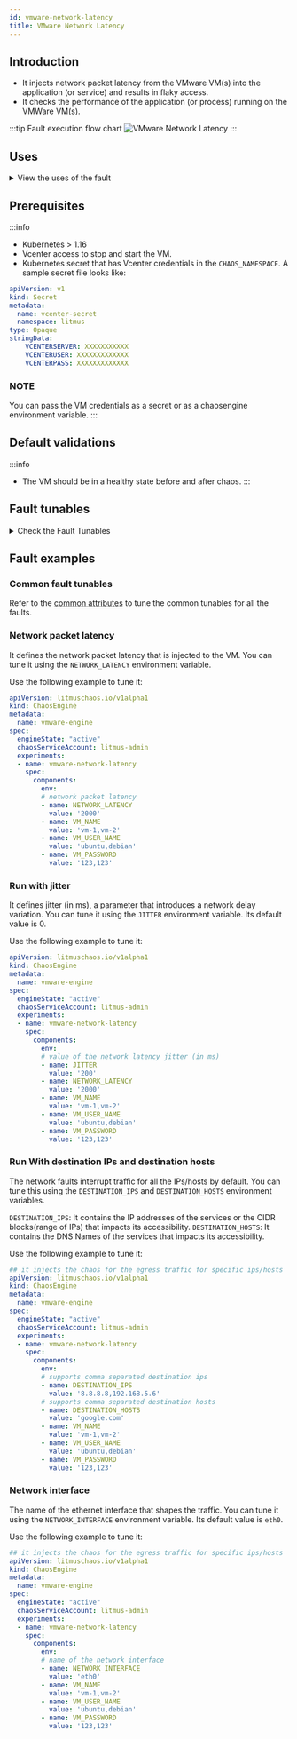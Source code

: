 ```yaml
---
id: vmware-network-latency
title: VMware Network Latency
---
```


## Introduction
- It injects network packet latency from the VMware VM(s) into the application (or service) and results in flaky access. 
- It checks the performance of the application (or process) running on the VMWare VM(s).

:::tip Fault execution flow chart
![VMware Network Latency](./static/images/vmware-network-chaos.png)
:::

## Uses
<details>
<summary>View the uses of the fault</summary>
<div>
The fault results in network degradation without the VM being marked unhealthy (or unworthy) of traffic. The goal of this fault is to simulate issues within your VM network or microservice communication across services in different hosts etc.

Mitigation (in this case, keeping the timeout i.e, the network latency low) can be achieved using a middleware that can switch traffic based on certain SLOs/performance parameters. If such an arrangement is not available, the next best solution would be to verify if a degradation is highlighted by notifying about it using alerts so that the admin (or SRE) has the opportunity to investigate and fix these issues. 
Another utility of the test is to see the extent of impact caused to the end-user or the last point in the application stack on account of degradation in accessing a downstream/dependent microservice; whether it accepts or breaks the system to an unacceptable degree. The fault provides `DESTINATION_IPS` or `DESTINATION_HOSTS` so that you can control the chaos against specific services within or outside the VM.

The VM may stall or get corrupted while it waits endlessly for a packet. The fault limits the impact (blast radius) to only the traffic you wish to test by specifying the IP addresses or application information. This fault helps improve the resilience of your services over time.
</div>
</details>

## Prerequisites
:::info
- Kubernetes > 1.16 
- Vcenter access to stop and start the VM.
- Kubernetes secret that has Vcenter credentials in the `CHAOS_NAMESPACE`. A sample secret file looks like:
```yaml
apiVersion: v1
kind: Secret
metadata:
  name: vcenter-secret
  namespace: litmus
type: Opaque
stringData:
    VCENTERSERVER: XXXXXXXXXXX
    VCENTERUSER: XXXXXXXXXXXXX
    VCENTERPASS: XXXXXXXXXXXXX
```

### NOTE
You can pass the VM credentials as a secret or as a chaosengine environment variable.
:::


## Default validations
:::info
- The VM should be in a healthy state before and after chaos.
:::

## Fault tunables
<details>
    <summary>Check the Fault Tunables</summary>
    <h2>Mandatory Fields</h2>
    <table>
      <tr>
        <th> Variables </th>
        <th> Description </th>
        <th> Notes </th>
      </tr>
      <tr>
        <td> VM_NAMES </td>
        <td> Provide the target VM names.</td>
        <td> You can provide multiple VM names as comma separated values, for example: vm-1,vm-2. </td>
      </tr>
      <tr>
        <td> VM_USER_NAME </td>
        <td> Provide the username of the target VM(s).</td>
        <td> Multiple usernames can be provided as comma separated values (for more than one VM under chaos). It is used to run the 'govc' command.</td>
      </tr>
      <tr>
        <td> VM_PASSWORD </td>
        <td> Provide the password for the target VM(s).</td>
        <td> It is used to run the govc command.</td>
      </tr>
    </table>
    <h2>Optional Fields</h2>
    <table>
      <tr>
        <th> Variables </th>
        <th> Description </th>
        <th> Notes </th>
      </tr>
      <tr>
        <td> TOTAL_CHAOS_DURATION </td>
        <td> The total duration to insert chaos (in seconds). </td>
        <td> Its default value is 30s. </td>
      </tr>
      <tr>
        <td> CHAOS_INTERVAL </td>
        <td> The interval between successive instance terminations (in seconds). </td>
        <td> Its default value is 30s. </td>
      </tr>
      <tr>
        <td> NETWORK_LATENCY </td>
        <td> The latency (or delay) in milliseconds.</td>
        <td> Its default value is 2000, and it accepts numeric values only. </td>
      </tr>
      <tr>
        <td> JITTER </td>
        <td> The network jitter value in milliseconds.</td>
        <td> Its default value is 0, and it accepts numeric values only. </td>
      </tr>
      <tr>
        <td> DESTINATION_IPS </td>
        <td> The IP addresses of the services or the CIDR blocks(range of IPs), whose accessibility is impacted. </td>
        <td> Comma separated IP(S) or CIDR(S) can be provided. If it is not provided, it induces network chaos for all IPs/destinations. </td>
      </tr>
      <tr>
        <td> DESTINATION_HOSTS </td>
        <td> DNS Names of the services whose accessibility is impacted. </td>
        <td> If it is not provided, it induces network chaos for all IPs/destinations or `DESTINATION_IPS` if already defined. </td>
      </tr>
      <tr>
        <td> SEQUENCE </td>
        <td> It defines the sequence of chaos execution for multiple instances. </td>
        <td> Its default value is 'parallel', and it supports 'serial' value too. </td>
      </tr>
      <tr>
        <td> RAMP_TIME </td>
        <td> Period to wait before and after injection of chaos (in seconds).</td>
        <td> For example, 30s. </td>
      </tr>
    </table>
    <h2>Secret Fields</h2>
     <table>
      <tr>
        <th> Variables </th>
        <th> Description </th>
        <th> Notes </th>
      </tr>
      <tr>
        <td> GOVC_URL </td>
        <td> Provide the VMCenter Server URL. </td>
        <td> It is used to perform the VMware API calls using the 'govc' command and is derived from a secret.</td>
      </tr>
      <tr>
        <td> GOVC_USERNAME </td>
        <td> Provide the username of VMCenter Server.</td>
        <td> This environment variable is used for authentiation purposes and is setup using a secret.</td>
      </tr>
      <tr>
        <td> GOVC_PASSWORD </td>
        <td> Provide the password of VMCenter Server. </td>
        <td> This environment variable is used for authentiation purposes and is setup using a secret.</td>
      </tr>
      <tr>
        <td> GOVC_INSECURE </td>
        <td> Provide the value as <code>true</code>. </td>
        <td> This environment variable is used to run the 'govc' command in insecure mode and is setup using a secret.</td>
      </tr>
     </table>
</details>

## Fault examples

### Common fault tunables
Refer to the [common attributes](../common-tunables-for-all-faults) to tune the common tunables for all the faults.

### Network packet latency

It defines the network packet latency that is injected to the VM. You can tune it using the `NETWORK_LATENCY` environment variable.

Use the following example to tune it:

[embedmd]:# (./static/manifests/vmware-network-latency/network-latency.yaml yaml)
```yaml
apiVersion: litmuschaos.io/v1alpha1
kind: ChaosEngine
metadata:
  name: vmware-engine
spec:
  engineState: "active"
  chaosServiceAccount: litmus-admin
  experiments:
  - name: vmware-network-latency
    spec:
      components:
        env:
        # network packet latency
        - name: NETWORK_LATENCY
          value: '2000'
        - name: VM_NAME
          value: 'vm-1,vm-2'
        - name: VM_USER_NAME
          value: 'ubuntu,debian'
        - name: VM_PASSWORD
          value: '123,123'
```

### Run with jitter

It defines jitter (in ms), a parameter that introduces a network delay variation. You can tune it using the `JITTER` environment variable. Its default value is 0.

Use the following example to tune it:

[embedmd]:# (./static/manifests/vmware-network-latency/network-latency-with-jitter.yaml yaml)
```yaml
apiVersion: litmuschaos.io/v1alpha1
kind: ChaosEngine
metadata:
  name: vmware-engine
spec:
  engineState: "active"
  chaosServiceAccount: litmus-admin
  experiments:
  - name: vmware-network-latency
    spec:
      components:
        env:
        # value of the network latency jitter (in ms)
        - name: JITTER
          value: '200'
        - name: NETWORK_LATENCY
          value: '2000'
        - name: VM_NAME
          value: 'vm-1,vm-2'
        - name: VM_USER_NAME
          value: 'ubuntu,debian'
        - name: VM_PASSWORD
          value: '123,123'
```

### Run With destination IPs and destination hosts

The network faults interrupt traffic for all the IPs/hosts by default. You can tune this using the `DESTINATION_IPS` and `DESTINATION_HOSTS` environment variables.

`DESTINATION_IPS`: It contains the IP addresses of the services or the CIDR blocks(range of IPs) that impacts its accessibility.
`DESTINATION_HOSTS`: It contains the DNS Names of the services that impacts its accessibility.

Use the following example to tune it:

[embedmd]:# (./static/manifests/vmware-network-latency/destination-host-and-ip.yaml yaml)
```yaml
## it injects the chaos for the egress traffic for specific ips/hosts
apiVersion: litmuschaos.io/v1alpha1
kind: ChaosEngine
metadata:
  name: vmware-engine
spec:
  engineState: "active"
  chaosServiceAccount: litmus-admin
  experiments:
  - name: vmware-network-latency
    spec:
      components:
        env:
        # supports comma separated destination ips
        - name: DESTINATION_IPS
          value: '8.8.8.8,192.168.5.6'
        # supports comma separated destination hosts
        - name: DESTINATION_HOSTS
          value: 'google.com'
        - name: VM_NAME
          value: 'vm-1,vm-2'
        - name: VM_USER_NAME
          value: 'ubuntu,debian'
        - name: VM_PASSWORD
          value: '123,123'
```

###  Network interface

The name of the ethernet interface that shapes the traffic. You can tune it using the `NETWORK_INTERFACE` environment variable. Its default value is `eth0`.

Use the following example to tune it:

[embedmd]:# (./static/manifests/vmware-network-latency/network-interface.yaml yaml)
```yaml
## it injects the chaos for the egress traffic for specific ips/hosts
apiVersion: litmuschaos.io/v1alpha1
kind: ChaosEngine
metadata:
  name: vmware-engine
spec:
  engineState: "active"
  chaosServiceAccount: litmus-admin
  experiments:
  - name: vmware-network-latency
    spec:
      components:
        env:
        # name of the network interface
        - name: NETWORK_INTERFACE
          value: 'eth0'
        - name: VM_NAME
          value: 'vm-1,vm-2'
        - name: VM_USER_NAME
          value: 'ubuntu,debian'
        - name: VM_PASSWORD
          value: '123,123'
```
